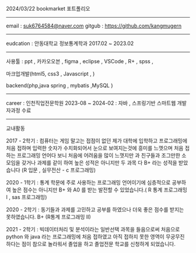 2024/03/22 bookmarket 포트폴리오 

---------------------------------------------------------------------------
email : suk6764584@naver.com
gitgub : https://github.com/kangmugern

---------------------------------------------------------------------------

eudcation : 안동대학교 정보통계학과 2017.02 ~ 2023.02

---------------------------------------------------------------------------

사용툴 : ppt , 카카오오븐 , figma , eclipse , VSCode , R+ , spss , 

마크업개발(html5, css3 , Javascript , )

backend(php,java spring , mybatis ,MySQL )

---------------------------------------------------------------------------

career : 인천직업전문학원 2023-08 ~ 2024-02 : 자바 , 스프링기반 스마트웹 개발자과정 수료 


---------------------------------------------------------------------------

교내활동

2017 - 2학기 : 컴퓨터는 게임 말고는 접점이 없던 제가 대학에 입학하고 프로그래밍에 처음 접하며
입력한 숫자가 수치화되어서 눈으로 보여지는것에 흥미를 느꼇으며 처음 접하는 프로그래밍 언어다 보니 처음에
어려움을 많이 느꼇지만 과 친구들과 조그만한 소모임을 갖거나 과제를 같이 하여 높은 성적은 아니지만 두 과목 다 B+ 라는
성적을 받았습니다 (R 입문 , 실무전산 - c 프로그래밍)

2020 - 1학기 : 통계 학문에 주로 사용하는 프로그래밍 언어이기에 심층적으로 공부하여 높은 점수는 아니지만 B+ 와 A0 를 받는 발전할 수 있었습니다.( R 통계 프로그래밍 I , sas 프로그래밍)

2020 - 2학기 : 동기들과 과제를 고민하고 공부를 하였으나 더욱 좋은 점수를 받지는 못하였습니다. B+ (R통계 프로그래밍 II)

2021 - 2학기 : 빅데이터처리 및 분석이라는 일반선택 과목을 들음으로써 처음으로 python 와 java 라는 프로그래밍에 처음 접하였고 아직 접하지 못한 영역이 무궁무진 하다는 점이 참으로 놀라워서 졸업을 하고 졸업전문 학교를 신청하게 되었습니다.

